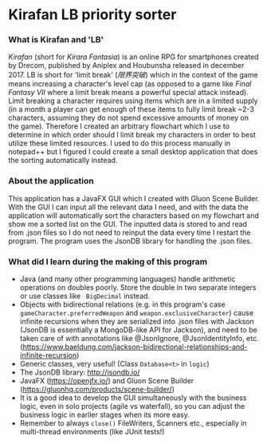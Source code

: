 # Kirafan LB priority sorter
### What is Kirafan and 'LB'
_Kirafan_ (short for _Kirara Fantasia_) is an online RPG for smartphones created by Drecom, published by Aniplex and Houbunsha released in december 2017. LB is short for 'limit break' (_限界突破_) which in the context of the game means increasing a character's level cap (as opposed to a game like _Final Fantasy VII_ where a limit break means a powerful special attack instead). Limit breaking a character requires using items which are in a limited supply (in a month a player can get enough of these items to fully limit break ~2-3 characters, assuming they do not spend excessive amounts of money on the game). Therefore I created an arbitrary flowchart which I use to determine in which order should I limit break my characters in order to best utilize these limited resources. I used to do this process manually in notepad++ but I figured I could create a small desktop application that does the sorting automatically instead.

### About the application
This application has a JavaFX GUI which I created with Gluon Scene Builder. With the GUI I can input all the relevant data I need, and with the data the application will automatically sort the characters based on my flowchart and show me a sorted list on the GUI. The inputted data is stored to and read from .json files so I do not need to reinput the data every time I restart the program. The program uses the JsonDB library for handling the .json files.

### What did I learn during the making of this program
* Java (and many other programming languages) handle arithmetic operations on doubles poorly. Store the double in two separate integers or use classes like ``` BigDecimal```  instead.
* Objects with bidirectional relations (e.g. in this program's case ```gameCharacter.preferredWeapon``` and ```weapon.exclusiveCharacter```) cause infinite recursions when they are serialized into .json files with Jackson (JsonDB is essentially a MongoDB-like API for Jackson), and need to be taken care of with annotations like @JsonIgnore, @JsonIdentityInfo, etc. (https://www.baeldung.com/jackson-bidirectional-relationships-and-infinite-recursion)
* Generic classes, very useful! (Class ```Database<t>``` in ```logic```)
* The JsonDB library: http://jsondb.io/
* JavaFX (https://openjfx.io/) and Gluon Scene Builder (https://gluonhq.com/products/scene-builder/)
* It is a good idea to develop the GUI simultaneously with the business logic, even in solo projects (agile vs waterfall), so you can adjust the business logic in earlier stages when its more easy.
* Remember to always ```close()``` FileWriters, Scanners etc., especially in multi-thread environments (like JUnit tests!)
